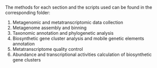 The methods for each section and the scripts used can be found in the corresponding folder:
1. Metagenomic and metatranscriptomic data collection
2. Metagenome assembly and binning
3. Taxonomic annotation and phylogenetic analysis
4. Biosynthetic gene cluster analysis and mobile genetic elements annotation
5. Metatranscriptome quality control
6. Abundance and transcriptional activities calculation of biosynthetic gene clusters
